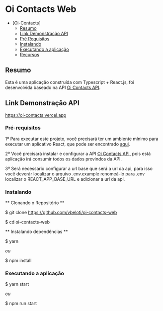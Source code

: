 # Oi Contacts Web

- [Oi-Contacts]
    - [Resumo](#resumo)
    - [Link Demonstração API](#link-demonstracao-api)
    - [Pré Requisitos](#pré-requisitos)
    - [Instalando](#instalando)
    - [Executando a aplicação](#executando-a-aplicacao)
    - [Recursos](#recursos)

## Resumo

Esta é uma aplicação construída com Typescript + React.js, foi desenvolvida baseado na API <a href="https://github.com/vbeloti/oi-contacts-api">Oi Contacts API</a>.


## Link Demonstração API
<a href="https://oi-contacts.vercel.app">https://oi-contacts.vercel.app</a>

### Pré-requisitos

1º Para executar este projeto, você precisará ter um ambiente mínimo para executar um aplicativo React, que pode ser encontrado <a href="https://reactjs.org/docs/getting-started.html">aqui</a>.

2º Você precisará instalar e configurar a API <a href="https://github.com/vbeloti/oi-contacts-api">Oi Contacts API</a>, pois está aplicação irá consumir todos os dados provindos da API.

3º Será necessário configurar a url base que será a url da api, para isso você deverár localizar o arquivo .env.example renomeá-lo para .env localizar o REACT_APP_BASE_URL e adicionar a url da api.

### Instalando

** Clonando o Repositório **

$ git clone https://github.com/vbeloti/oi-contacts-web

$ cd oi-contacts-web

** Instalando dependências **

$ yarn

_ou_

$ npm install


### Executando a aplicação

$ yarn start

_ou_

$ npm run start

